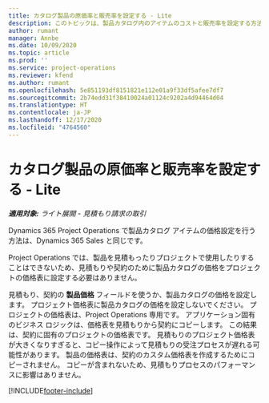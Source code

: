 ```yaml
---
title: カタログ製品の原価率と販売率を設定する - Lite
description: このトピックは、製品カタログ内のアイテムのコストと販売率を設定する方法に関する情報を提供します。
author: rumant
manager: Annbe
ms.date: 10/09/2020
ms.topic: article
ms.prod: ''
ms.service: project-operations
ms.reviewer: kfend
ms.author: rumant
ms.openlocfilehash: 5e851193df8151821e112e01a9f33df5afee7df7
ms.sourcegitcommit: 2b74edd31f38410024a01124c9202a4d94464d04
ms.translationtype: HT
ms.contentlocale: ja-JP
ms.lasthandoff: 12/17/2020
ms.locfileid: "4764560"
---
```

# <a name="set-up-cost-and-sales-rates-for-catalog-products---lite"></a>カタログ製品の原価率と販売率を設定する - Lite

_**適用対象:** ライト展開 - 見積もり請求の取引_


Dynamics 365 Project Operations で製品カタログ アイテムの価格設定を行う方法は、Dynamics 365 Sales と同じです。

Project Operations では、製品を見積もったりプロジェクトで使用したりすることはできないため、見積もりや契約のために製品カタログの価格をプロジェクトの価格表に設定する必要はありません。

見積もり、契約の **製品価格** フィールドを使うか、製品カタログの価格を設定します。 プロジェクト価格表に製品カタログの価格を設定しないでください。 プロジェクトの価格表は、Project Operations 専用です。 アプリケーション固有のビジネス ロジックは、価格表を見積もりから契約にコピーします。 この結果は、契約に固有のプロジェクトの価格表です。 見積もりのプロジェクト価格表が大きくなりすぎると、コピー操作によって見積もりの受注プロセスが遅れる可能性があります。 製品の価格表は、契約のカスタム価格表を作成するためにコピーされません。 コピーが含まれないため、見積もりプロセスのパフォーマンスに影響はありません。


[!INCLUDE[footer-include](../../includes/footer-banner.md)]